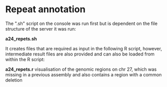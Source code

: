 


# Repeat annotation

The ".sh" script on the console was run first but is dependent on the file structure of the server it was run:

**a24_repets.sh**


It creates files that are required as input in the following R script, however, intermediate result files are also provided and can also be loaded from within the R script:

**a24_repets.r**  visualisation of the genomic regions on chr 27, which was missing in a previous assembly and also contains a region with a common deletion


